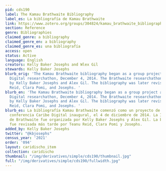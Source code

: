 ```yaml
---
pid: cds190
label: The Kamau Brathwaite Bibliography
label_es: La bibliografía de Kamau Brathwaite
link: https://www.zotero.org/groups/304824/kamau_brathwaite_bibliography
section: Reference
genre: Bibliographies
claimed_genre: a bibliography
claimed_genre_en: a bibliography
claimed_genre_es: una bibliografía
access: open
status: Active
language: English
creators: Kelly Baker Josephs and Wlex Gil
stewards: Kelly Baker Josephs
blurb_orig: 'The Kamau Brathwaite bibliography began as a group project at The Caribbean
  Digital researchathon, December 4, 2014. The Brathwaite researchathon was organized
  by Kelly Baker Josephs and Alex Gil. The bibliography was later revised by Teanu
  Reid, Clara Pomi, and Josephs. '
blurb_en: 'The Kamau Brathwaite bibliography began as a group project at The Caribbean
  Digital researchathon, December 4, 2014. The Brathwaite researchathon was organized
  by Kelly Baker Josephs and Alex Gil. The bibliography was later revised by Teanu
  Reid, Clara Pomi, and Josephs. '
blurb_es: La bibliografía Kamau Brathwaite comenzó como un proyecto de grupo en la
  conferencia Caribe Digital inaugural, el 4 de diciembre de 2014. La Investigación
  de Brathwaite fue organizada por Kelly Baker Josephs y Alex Gil. La bibliografía
  fue revisada más tarde por Teanu Reid, Clara Pomi y Josephs.
added_by: Kelly Baker Josephs
twitter: "@kbjosephs"
census_year: '2021'
order: '094'
layout: caridischo_item
collection: caridischo
thumbnail: "/img/derivatives/simple/cds190/thumbnail.jpg"
full: "/img/derivatives/simple/cds190/fullwidth.jpg"
---
```

